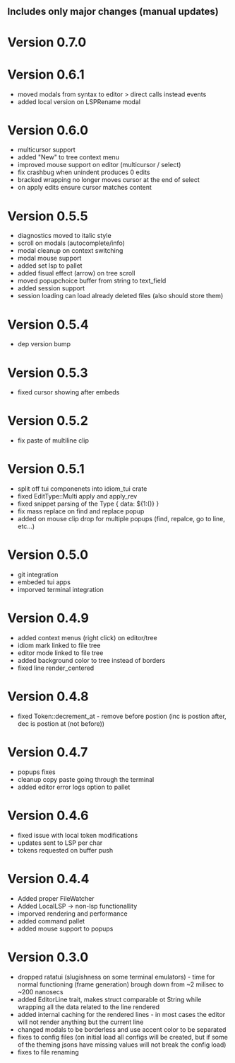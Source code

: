 ## Includes only major changes (manual updates)
# Version 0.7.0

# Version 0.6.1
- moved modals from syntax to editor > direct calls instead events
- added local version on LSPRename modal

# Version 0.6.0
- multicursor support
- added "New" to tree context menu
- improved mouse support on editor (multicursor / select)
- fix crashbug when unindent produces 0 edits
- bracked wrapping no longer moves cursor at the end of select
- on apply edits ensure cursor matches content

# Version 0.5.5
- diagnostics moved to italic style
- scroll on modals (autocomplete/info)
- modal cleanup on context switching
- modal mouse support
- added set lsp to pallet
- added fisual effect (arrow) on tree scroll
- moved popupchoice buffer from string to text_field
- added session support
- session loading can load already deleted files (also should store them)

# Version 0.5.4
- dep version bump

# Version 0.5.3
- fixed cursor showing after embeds

# Version 0.5.2
- fix paste of multiline clip

# Version 0.5.1
- split off tui componenets into idiom_tui crate
- fixed EditType::Multi apply and apply_rev
- fixed snippet parsing of the Type { data: ${1:()} }
- fix mass replace on find and replace popup
- added on mouse clip drop for multiple popups (find, repalce, go to line, etc...)

# Version 0.5.0
* git integration
* embeded tui apps
* imporved terminal integration

# Version 0.4.9
* added context menus (right click) on editor/tree
* idiom mark linked to file tree
* editor mode linked to file tree
* added background color to tree instead of borders
* fixed line render_centered

# Version 0.4.8
* fixed Token::decrement_at - remove before postion (inc is postion after, dec is postion at (not before))

# Version 0.4.7
* popups fixes
* cleanup copy paste going through the terminal
* added editor error logs option to pallet

# Version 0.4.6
* fixed issue with local token modifications
* updates sent to LSP per char
* tokens requested on buffer push

# Version 0.4.4
* Added proper FileWatcher
* Added LocalLSP -> non-lsp functionallity
* imporved rendering and performance
* added command pallet
* added mouse support to popups

# Version 0.3.0
* dropped ratatui (slugishness on some terminal emulators) - time for normal functioning (frame generation) brough down from ~2 milisec to ~200 nanosecs
* added EditorLine trait, makes struct comparable ot String while wrapping all the data related to the line rendered
* added internal caching for the rendered lines - in most cases the editor will not render anything but the current line
* changed modals to be borderless and use accent color to be separated
* fixes to config files (on initial load all configs will be created, but if some of the theming jsons have missing values will not break the config load)
* fixes to file renaming